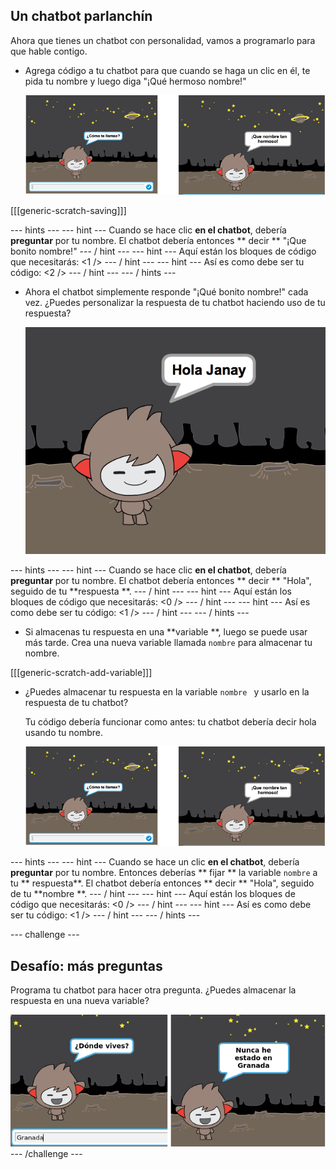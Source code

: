 ## Un chatbot parlanchín

Ahora que tienes un chatbot con personalidad, vamos a programarlo para que hable contigo.

+ Agrega código a tu chatbot para que cuando se haga un clic en él, te pida tu nombre y luego diga "¡Qué hermoso nombre!"
    
    ![Testing a ChatBot response](images/chatbot-ask-test.png)

[[[generic-scratch-saving]]]

\--- hints \--- \--- hint \--- Cuando se hace clic **en el chatbot**, debería **preguntar** por tu nombre. El chatbot debería entonces ** decir ** "¡Que bonito nombre!" \--- / hint \--- \--- hint \--- Aquí están los bloques de código que necesitarás: <1 /> \--- / hint \--- \--- hint \--- Así es como debe ser tu código: <2 /> \--- / hint \--- \--- / hints \---

+ Ahora el chatbot simplemente responde "¡Qué bonito nombre!" cada vez. ¿Puedes personalizar la respuesta de tu chatbot haciendo uso de tu respuesta?
    
    ![Testing a personalised reply](images/chatbot-answer-test.png)

\--- hints \--- \--- hint \--- Cuando se hace clic **en el chatbot**, debería **preguntar** por tu nombre. El chatbot debería entonces ** decir ** "Hola", seguido de tu **respuesta **. \--- / hint \--- \--- hint \--- Aquí están los bloques de código que necesitarás: <0 /> \--- / hint \--- \--- hint \--- Así es como debe ser tu código: <1 /> \--- / hint \--- \--- / hints \---

+ Si almacenas tu respuesta en una **variable **, luego se puede usar más tarde. Crea una nueva variable llamada ` nombre ` para almacenar tu nombre.

[[[generic-scratch-add-variable]]]

+ ¿Puedes almacenar tu respuesta en la variable `nombre ` y usarlo en la respuesta de tu chatbot?
    
    Tu código debería funcionar como antes: tu chatbot debería decir hola usando tu nombre.
    
    ![Testing a 'name' variable](images/chatbot-ask-test.png)

\--- hints \--- \--- hint \--- Cuando se hace un clic **en el chatbot**, debería **preguntar** por tu nombre. Entonces deberías ** fijar ** la variable ` nombre ` a tu ** respuesta**. El chatbot debería entonces ** decir ** "Hola", seguido de tu **nombre **. \--- / hint \--- \--- hint \--- Aquí están los bloques de código que necesitarás: <0 /> \--- / hint \--- \--- hint \--- Así es como debe ser tu código: <1 /> \--- / hint \--- \--- / hints \---

\--- challenge \---

## Desafío: más preguntas

Programa tu chatbot para hacer otra pregunta. ¿Puedes almacenar la respuesta en una nueva variable?

![More questions](images/chatbot-question.png) \--- /challenge \---